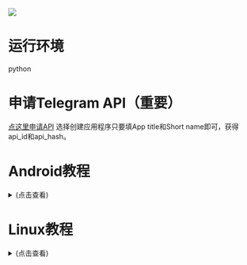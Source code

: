 <img src = "https://github.com/3418359665/Meitu/blob/main/%E5%A4%87%E4%BB%BD/illust_97361086_20220427_131405.jpg" >



# 运行环境
python

# 申请Telegram API（重要）
[点这里申请API](https://core.telegram.org/api)
选择创建应用程序只要填App title和Short name即可，获得api_id和api_hash。


# Android教程
<details>
<summary>(点击查看)</summary>

[点这下载Termux](https://wwu.lanzoul.com/iB8ZD03r51eb)
密码：dsfb


## 依次输入以下命令
```
pkg update
```
```
pkg upgrade
```
```
pkg install git
```
## 下载库
```
git clone https://github.com/liyw0205/TelegramName-of-time-announcement.git
```

## 安装python
```
pkg install python
```

## 安装依赖
```
cd TelegramName-of-time-announcement
```
```
pip install -r requirements.txt
```

## 启动
```
python tg_username_update.py
```

依次输入api_id，api_hash，手机号（国区要加+86如+86123********），验证码，如果账号开启了二次验证则根据提示再输入二次验证的密码后启动成功
 </details>

# Linux教程
<details>
<summary>(点击查看)</summary>

## 依次输入以下命令
```
apt-get update
```
```
apt-get upgrade
```
```
apt-get install git
```

## 下载库
```
git clone https://github.com/liyw0205/TelegramName-of-time-announcement.git
```

## 安装python
```
apt-get install python3-pip
```
## 安装依赖
```
cd TelegramName-of-time-announcement
```
```
pip install -r requirements.txt
```

## 启动
```
python tg_username_update.py
```

依次输入api_id，api_hash，手机号（国区要加+86如+86123********），验证码，如果账号开启了二次验证则根据提示再输入二次验证的密码后启动成功
 </details>
